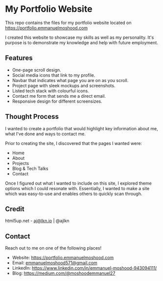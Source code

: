 # My Portfolio Website

This repo contains the files for my portfolio website located on https://portfolio.emmanuelmoshood.com

I created this website to showcase my skills as well as my personality. It's purpose is to demonstrate my knowledge and help with future employment.

## Features

- One-page scroll design.
- Social media icons that link to my profile.
- Navbar that indicates what page you are on as you scroll.
- Project page with sleek mockups and screenshots.
- Listed tech stack with colourful icons.
- Contact me form that sends me a direct email.
- Responsive design for different screensizes.

## Thought Process

I wanted to create a portfolio that would highlight key information about me, what I've done and ways to contact me.

Prior to creating the site, I discovered that the pages I wanted were:

- Home
- About
- Projects
- Blog & Tech Talks
- Contact

Once I figured out what I wanted to include on this site, I explored theme options which I could resonate with. Essentially, I wanted to make a site which was easy-to-use and enables others to quickly scan through.

## Credit

html5up.net - aj@lkn.io | @ajlkn

## Contact

Reach out to me on one of the following places!

- Website: https://portfolio.emmanuelmoshood.com
- Email: emmanuelmoshood571@gmail.com
- LinkedIn: https://www.linkedin.com/in/emmanuel-moshood-943094111/
- Blog: https://medium.com/@moshoodemmanuel27
